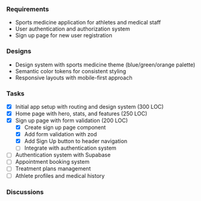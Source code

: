 
### Requirements
- Sports medicine application for athletes and medical staff
- User authentication and authorization system
- Sign up page for new user registration

### Designs
- Design system with sports medicine theme (blue/green/orange palette)
- Semantic color tokens for consistent styling
- Responsive layouts with mobile-first approach

### Tasks
- [x] Initial app setup with routing and design system (300 LOC)
- [x] Home page with hero, stats, and features (250 LOC)
- [x] Sign up page with form validation (200 LOC)
  - [x] Create sign up page component
  - [x] Add form validation with zod
  - [x] Add Sign Up button to header navigation
  - [ ] Integrate with authentication system
- [ ] Authentication system with Supabase
- [ ] Appointment booking system
- [ ] Treatment plans management
- [ ] Athlete profiles and medical history

### Discussions

